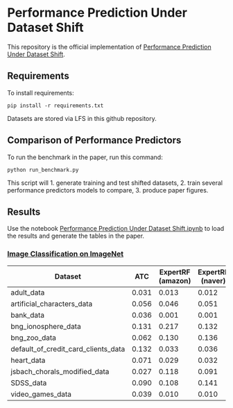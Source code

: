 # Performance Prediction Under Dataset Shift

This repository is the official implementation of [Performance Prediction Under Dataset Shift](https://arxiv.org/abs/todo). 

## Requirements

To install requirements:

```setup
pip install -r requirements.txt
```

Datasets are stored via LFS in this github repository.

## Comparison of Performance Predictors

To run the benchmark in the paper, run this command:

```train
python run_benchmark.py 
```

This script will 1. generate training and test shifted datasets, 2. train several performance predictors models to compare, 3. produce paper figures.

## Results

Use the notebook [Performance Prediction Under Dataset Shift.ipynb](https://github.com/dataiku-research/performance_prediction_under_shift/blob/main/Performance%20Prediction%20Under%20Dataset%20Shift.ipynb) to load the results and generate the tables in the paper. 

### [Image Classification on ImageNet](https://paperswithcode.com/sota/image-classification-on-imagenet)

| Dataset                            |   ATC  |ExpertRF (amazon) |ExpertRF (naver) |ErrorPredictorRF |
| -----------------------------------|--------|------------------|-----------------|-----------------|
|adult_data                          |  0.031 |      0.013       |  0.012 |  0.001 |
|artificial_characters_data          |  0.056 |  0.046 |  0.051 |  0.010 |
|bank_data                           |  0.036 |  0.001 |  0.001 |  0.000 |
|bng_ionosphere_data                 |  0.131 |  0.217 |  0.132 |  0.050 |
|bng_zoo_data                        |  0.062 |  0.130 |  0.136 |  0.011 |
|default_of_credit_card_clients_data |  0.132 |  0.033 |  0.036 |  0.006 |
|heart_data                          |  0.071 |  0.029 |  0.032 |  0.004 |
|jsbach_chorals_modified_data        |  0.027 |  0.118 |  0.091 |  0.002 |
|SDSS_data                           |  0.090 |  0.108 |  0.141 |  0.023 |
|video_games_data                    |  0.039 |  0.010 |  0.010 |  0.002 |